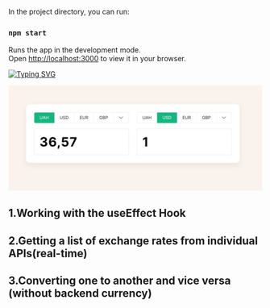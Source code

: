 In the project directory, you can run:

### `npm start`

Runs the app in the development mode.\
Open [http://localhost:3000](http://localhost:3000) to view it in your browser.

[![Typing SVG](https://readme-typing-svg.demolab.com?font=Fira+Code&weight=700&size=28&pause=1000&width=503&lines=Real+time+currency+exchange)](https://git.io/typing-svg)

![Image alt](https://github.com/remmi755/currency-converter/blob/master/Screenshot_3.jpg)

<h2>1.Working with the useEffect Hook</h2>
<h2>2.Getting a list of exchange rates from individual APIs(real-time)</h2>
<h2>3.Converting one to another and vice versa (without backend currency)</h2>



